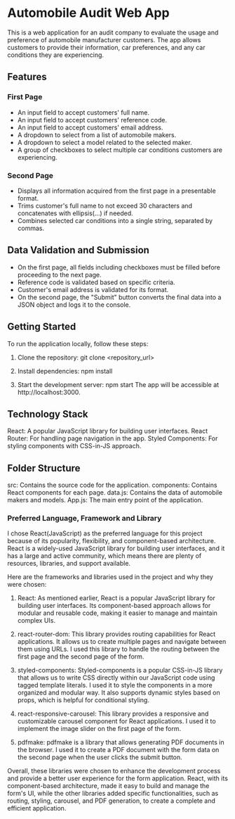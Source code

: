 # Automobile Audit Web App

This is a web application for an audit company to evaluate the usage and preference of automobile manufacturer customers. The app allows customers to provide their information, car preferences, and any car conditions they are experiencing.

## Features

### First Page
- An input field to accept customers' full name.
- An input field to accept customers' reference code.
- An input field to accept customers' email address.
- A dropdown to select from a list of automobile makers.
- A dropdown to select a model related to the selected maker.
- A group of checkboxes to select multiple car conditions customers are experiencing.

### Second Page
- Displays all information acquired from the first page in a presentable format.
- Trims customer's full name to not exceed 30 characters and concatenates with ellipsis(...) if needed.
- Combines selected car conditions into a single string, separated by commas.

## Data Validation and Submission
- On the first page, all fields including checkboxes must be filled before proceeding to the next page.
- Reference code is validated based on specific criteria.
- Customer's email address is validated for its format.
- On the second page, the "Submit" button converts the final data into a JSON object and logs it to the console.

## Getting Started

To run the application locally, follow these steps:

1. Clone the repository:
git clone <repository_url>

2. Install dependencies:
npm install

3. Start the development server:
npm start
The app will be accessible at http://localhost:3000.

## Technology Stack
React: A popular JavaScript library for building user interfaces.
React Router: For handling page navigation in the app.
Styled Components: For styling components with CSS-in-JS approach.

## Folder Structure
src: Contains the source code for the application.
components: Contains React components for each page.
data.js: Contains the data of automobile makers and models.
App.js: The main entry point of the application.










### Preferred Language, Framework and Library

I chose React(JavaScript) as the preferred language for this project because of its popularity, flexibility, and component-based architecture. React is a widely-used JavaScript library for building user interfaces, and it has a large and active community, which means there are plenty of resources, libraries, and support available.

Here are the frameworks and libraries used in the project and why they were chosen:

1. React: As mentioned earlier, React is a popular JavaScript library for building user interfaces. Its component-based approach allows for modular and reusable code, making it easier to manage and maintain complex UIs.

2. react-router-dom: This library provides routing capabilities for React applications. It allows us to create multiple pages and navigate between them using URLs. I used this library to handle the routing between the first page and the second page of the form.

3. styled-components: Styled-components is a popular CSS-in-JS library that allows us to write CSS directly within our JavaScript code using tagged template literals. I used it to style the components in a more organized and modular way. It also supports dynamic styles based on props, which is helpful for conditional styling.

4. react-responsive-carousel: This library provides a responsive and customizable carousel component for React applications. I used it to implement the image slider on the first page of the form.

5. pdfmake: pdfmake is a library that allows generating PDF documents in the browser. I used it to create a PDF document with the form data on the second page when the user clicks the submit button.

Overall, these libraries were chosen to enhance the development process and provide a better user experience for the form application. React, with its component-based architecture, made it easy to build and manage the form's UI, while the other libraries added specific functionalities, such as routing, styling, carousel, and PDF generation, to create a complete and efficient application.